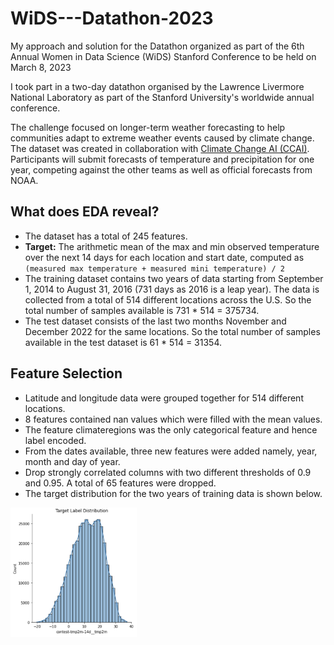 # WiDS---Datathon-2023
My approach and solution for the Datathon organized as part of the 6th Annual Women in Data Science (WiDS) Stanford Conference to be held on March 8, 2023

I took part in a two-day datathon organised by the Lawrence Livermore National Laboratory as part of the Stanford University's worldwide annual conference. 

The challenge focused on longer-term weather forecasting to help communities adapt to extreme weather events caused by climate change. The dataset was created in collaboration with [Climate Change AI (CCAI)](https://www.climatechange.ai). Participants will submit forecasts of temperature and precipitation for one year, competing against the other teams as well as official forecasts from NOAA.

## What does EDA reveal?

- The dataset has a total of 245 features. 
- **Target:** The arithmetic mean of the max and min observed temperature over the next 14 days for each location and start date, computed as ```(measured max temperature + measured mini temperature) / 2```
- The training dataset contains two years of data starting from September 1, 2014 to August 31, 2016 (731 days as 2016 is a leap year). The data is collected from a total of 514 different locations across the U.S. So the total number of samples available is 731 * 514 = 375734.
- The test dataset consists of the last two months November and December 2022 for the same locations. So the total number of samples available in the test dataset is 61 * 514 = 31354.

## Feature Selection

- Latitude and longitude data were grouped together for 514 different locations.
- 8 features contained nan values which were filled with the mean values.
- The feature climateregions was the only categorical feature and hence label encoded.
- From the dates available, three new features were added namely, year, month and day of year.
- Drop strongly correlated columns with two different thresholds of 0.9 and 0.95. A total of 65 features were dropped.
- The target distribution for the two years of training data is shown below.

<img src="Target.png" width=40% height=30%>
